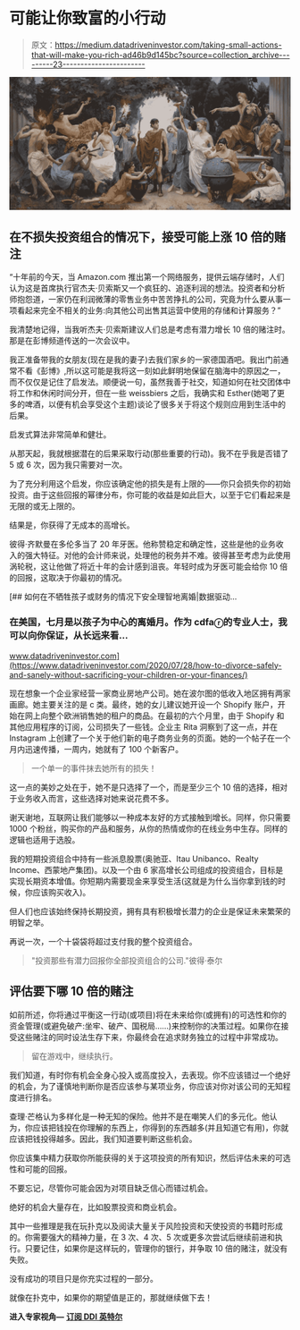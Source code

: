 # 可能让你致富的小行动

> 原文：<https://medium.datadriveninvestor.com/taking-small-actions-that-will-make-you-rich-ad46b9d145bc?source=collection_archive---------23----------------------->

![](img/ceb23d5dad2a09b43e78ea4e527a7fbc.png)

## 在不损失投资组合的情况下，接受可能上涨 10 倍的赌注

“十年前的今天，当 Amazon.com 推出第一个网络服务，提供云端存储时，人们认为这是首席执行官杰夫·贝索斯又一个疯狂的、追逐利润的想法。投资者和分析师抱怨道，一家仍在利润微薄的零售业务中苦苦挣扎的公司，究竟为什么要从事一项看起来完全不相关的业务:向其他公司出售其运营中使用的存储和计算服务？”

我清楚地记得，当我听杰夫·贝索斯建议人们总是考虑有潜力增长 10 倍的赌注时。那是在彭博频道传送的一次会议中。

我正准备带我的女朋友(现在是我的妻子)去我们家乡的一家德国酒吧。我出门前通常不看《彭博》,所以这可能是我将这一刻如此鲜明地保留在脑海中的原因之一，而不仅仅是记住了启发法。顺便说一句，虽然我善于社交，知道如何在社交团体中将工作和休闲时间分开，但在一些 weissbiers 之后，我确实和 Esther(她喝了更多的啤酒，以便有机会享受这个主题)谈论了很多关于将这个规则应用到生活中的后果。

启发式算法非常简单和健壮。

从那天起，我就根据潜在的后果采取行动(那些重要的行动)。我不在乎我是否错了 5 或 6 次，因为我只需要对一次。

为了充分利用这个启发，你应该确定他的损失是有上限的——你只会损失你的初始投资。由于这些回报的幂律分布，你可能的收益是如此巨大，以至于它们看起来是无限的或无上限的。

结果是，你获得了无成本的高增长。

彼得·齐默曼在多伦多当了 20 年牙医。他称赞稳定和确定性，这些是他的业务收入的强大特征。对他的会计师来说，处理他的税务并不难。彼得甚至考虑为此使用涡轮税，这让他做了将近十年的会计感到沮丧。年轻时成为牙医可能会给你 10 倍的回报，这取决于你最初的情况。

[](https://www.datadriveninvestor.com/2020/07/28/how-to-divorce-safely-and-sanely-without-sacrificing-your-children-or-your-finances/) [## 如何在不牺牲孩子或财务的情况下安全理智地离婚|数据驱动…

### 在美国，七月是以孩子为中心的离婚月。作为 cdfaⓡ的专业人士，我可以向你保证，从长远来看…

www.datadriveninvestor.com](https://www.datadriveninvestor.com/2020/07/28/how-to-divorce-safely-and-sanely-without-sacrificing-your-children-or-your-finances/) 

现在想象一个企业家经营一家商业房地产公司。她在波尔图的低收入地区拥有两家画廊。她主要关注的是 c 类。最终，她的女儿建议她开设一个 Shopify 账户，开始在网上向整个欧洲销售她的租户的商品。在最初的六个月里，由于 Shopify 和其他应用程序的订阅，公司损失了一些钱。企业主 Rita 洞察到了这一点，并在 Instagram 上创建了一个关于他们新的电子商务业务的页面。她的一个帖子在一个月内迅速传播，一周内，她就有了 100 个新客户。

> 一个单一的事件抹去她所有的损失！

这一点的美妙之处在于，她不是只选择了一个，而是至少三个 10 倍的选择，相对于业务收入而言，这些选择对她来说花费不多。

谢天谢地，互联网让我们能够以一种成本友好的方式接触到增长。同样，你只需要 1000 个粉丝，购买你的产品和服务，从你的热情或你的在线业务中生存。同样的逻辑也适用于选股。

我的短期投资组合中持有一些派息股票(奥驰亚、Itau Unibanco、Realty Income、西蒙地产集团)。以及一个由 6 家高增长公司组成的投资组合，目标是实现长期资本增值。你短期内需要现金来享受生活(这就是为什么当你拿到钱的时候，你应该购买收入)。

但人们也应该始终保持长期投资，拥有具有积极增长潜力的企业是保证未来繁荣的明智之举。

再说一次，一个十袋袋将超过支付我的整个投资组合。

> "投资那些有潜力回报你全部投资组合的公司."彼得·泰尔

## 评估要下哪 10 倍的赌注

如前所述，你将通过平衡这一行动(或项目)将在未来给你(或拥有)的可选性和你的资金管理(或避免破产:坐牢、破产、国税局……)来控制你的决策过程。如果你在接受这些赌注的同时设法生存下来，你最终会在追求财务独立的过程中非常成功。

> 留在游戏中，继续执行。

我们知道，有时你有机会全身心投入或高度投入，去表现。你不应该错过一个绝好的机会，为了谨慎地判断你是否应该参与某项业务，你应该对你对该公司的无知程度进行排名。

查理·芒格认为多样化是一种无知的保险。他并不是在嘲笑人们的多元化。他认为，你应该把钱投在你理解的东西上，你得到的东西越多(并且知道它有用)，你就应该把钱投得越多。因此，我们知道要判断这些机会。

你应该集中精力获取你所能获得的关于这项投资的所有知识，然后评估未来的可选性和可能的回报。

不要忘记，尽管你可能会因为对项目缺乏信心而错过机会。

绝好的机会大量存在，比如股票投资和商业机会。

其中一些推理是我在玩扑克以及阅读大量关于风险投资和天使投资的书籍时形成的。你需要强大的精神力量，在 3 次、4 次、5 次或更多次尝试后继续前进和执行。只要记住，如果你是这样玩的，管理你的银行，并争取 10 倍的赌注，就没有失败。

没有成功的项目只是你充实过程的一部分。

就像在扑克中，如果你的期望值是正的，那就继续做下去！

**进入专家视角—** [**订阅 DDI 英特尔**](https://datadriveninvestor.com/ddi-intel)